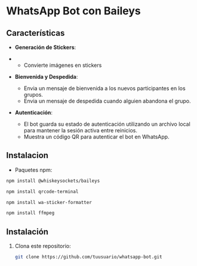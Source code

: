 # WhatsApp Bot con Baileys

## Características

- **Generación de Stickers**:
- 
  - Convierte imágenes en stickers

- **Bienvenida y Despedida**:
  - Envia un mensaje de bienvenida a los nuevos participantes en los grupos.
  - Envia un mensaje de despedida cuando alguien abandona el grupo.

- **Autenticación**:
  - El bot guarda su estado de autenticación utilizando un archivo local para mantener la sesión activa entre reinicios.
  - Muestra un código QR para autenticar el bot en WhatsApp.

## Instalacion

- Paquetes npm:
```bash
npm install @whiskeysockets/baileys
```
```bash
npm install qrcode-terminal
```
```bash
npm install wa-sticker-formatter
```
```bash
npm install ffmpeg
```

## Instalación

1. Clona este repositorio:
   ```bash
   git clone https://github.com/tuusuario/whatsapp-bot.git
